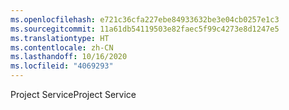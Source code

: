 ```yaml
---
ms.openlocfilehash: e721c36cfa227ebe84933632be3e04cb0257e1c3
ms.sourcegitcommit: 11a61db54119503e82faec5f99c4273e8d1247e5
ms.translationtype: HT
ms.contentlocale: zh-CN
ms.lasthandoff: 10/16/2020
ms.locfileid: "4069293"
---
```

<span data-ttu-id="f9afd-101">Project Service</span><span class="sxs-lookup"><span data-stu-id="f9afd-101">Project Service</span></span>
